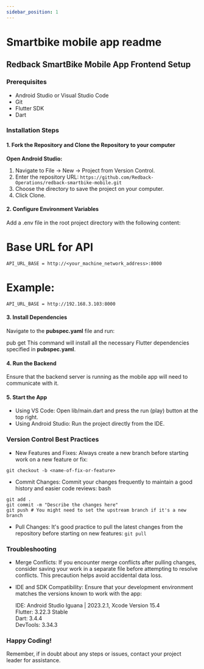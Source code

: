 ```yaml
---
sidebar_position: 1
---
```


# Smartbike mobile app readme

## Redback SmartBike Mobile App Frontend Setup

### Prerequisites
- Android Studio or Visual Studio Code
- Git
- Flutter SDK
- Dart

### Installation Steps
#### 1. Fork the Repository and Clone the Repository to your computer

**Open Android Studio:**
1. Navigate to File -> New -> Project from Version Control.
2. Enter the repository URL:
`https://github.com/Redback-Operations/redback-smartbike-mobile.git`
3. Choose the directory to save the project on your computer.
4. Click Clone.

#### 2. Configure Environment Variables

Add a .env file in the root project directory with the following content:

# Base URL for API
`API_URL_BASE = http://<your_machine_network_address>:8000`

# Example:
`API_URL_BASE = http://192.168.3.103:8000`

#### 3. Install Dependencies
Navigate to the **pubspec.yaml** file and run:

pub get
This command will install all the necessary Flutter dependencies specified in **pubspec.yaml**.

#### 4. Run the Backend
Ensure that the backend server is running as the mobile app will need to communicate with it.

#### 5. Start the App
- Using VS Code: Open lib/main.dart and press the run (play) button at the top right.
- Using Android Studio: Run the project directly from the IDE.

### Version Control Best Practices
- New Features and Fixes: Always create a new branch before starting work on a new feature or fix:

```
git checkout -b <name-of-fix-or-feature>
```
- Commit Changes: Commit your changes frequently to maintain a good history and easier code reviews:
bash
```
git add .
git commit -m "Describe the changes here"
git push # You might need to set the upstream branch if it's a new branch
```
- Pull Changes: It's good practice to pull the latest changes from the repository before starting on new features:
`git pull`

### Troubleshooting
- Merge Conflicts: If you encounter merge conflicts after pulling changes, consider saving your work in a separate file before attempting to resolve conflicts. This precaution helps avoid accidental data loss.
- IDE and SDK Compatibility: Ensure that your development environment matches the versions known to work with the app:

  IDE: Android Studio Iguana | 2023.2.1, Xcode Version 15.4\
  Flutter: 3.22.3 Stable\
  Dart: 3.4.4\
  DevTools: 3.34.3

### Happy Coding!
Remember, if in doubt about any steps or issues, contact your project leader for assistance.

